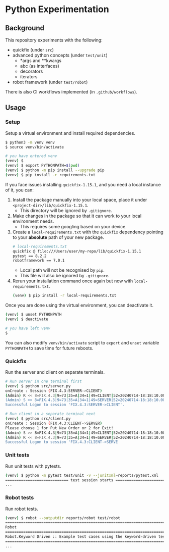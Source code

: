 # Python Experimentation

## Background

This repository experiments with the following:
- quickfix (under `src`)
- advanced python concepts (under `test/unit`)
  - *args and **kwargs
  - abc (as interfaces)
  - decorators
  - iterators
- robot framework (under `test/robot`)

There is also CI workflows implemented (in `.github/workflows`).

## Usage

### Setup

Setup a virtual environment and install required dependencies.

```bash
$ python3 -m venv venv
$ source venv/bin/activate

# you have entered venv
(venv) $
(venv) $ export PYTHONPATH=$(pwd)
(venv) $ python -m pip install --upgrade pip
(venv) $ pip install -r requirements.txt
```

If you face issues installing `quickfix-1.15.1`, and you need a local instance of it, you can:
1. Install the package manually into your local space, place it under `<project-dir>/lib/quickfix-1.15.1`.
   - This directory will be ignored by `.gitignore`.
2. Make changes in the package so that it can work to your local environment needs.
   - This requires some googling based on your device.
3. Create a `local-requirements.txt` with the `quickfix` dependency pointing to your **absolute** path of your new package.
   ```bash
   # local-requirements.txt
   quickfix @ file:///Users/user/my-repo/lib/quickfix-1.15.1
   pytest == 8.2.2
   robotframework == 7.0.1
   ```
   - Local path will not be recognised by `pip`.
   - This file will also be ignored by `.gitignore`.
4. Rerun your installation command once again but now with `local-requirements.txt`.
   ```bash
   (venv) $ pip install -r local-requirements.txt
   ```

Once you are done using the virtual environment, you can deactivate it.

```bash
(venv) $ unset PYTHONPATH
(venv) $ deactivate

# you have left venv
$
```

You can also modify `venv/bin/activate` script to `export` and `unset` variable `PYTHONPATH` to save time for future reboots.

### Quickfix

Run the server and client on separate terminals.

```bash
# Run server in one terminal first
(venv) $ python src/server.py
onCreate : Session (FIX.4.3:SERVER->CLIENT)
(Admin) R << 8=FIX.4.3|9=73|35=A|34=1|49=CLIENT|52=20240714-18:18:10.000|56=SERVER|98=0|108=30|141=Y|10=185|
(Admin) S >> 8=FIX.4.3|9=73|35=A|34=1|49=SERVER|52=20240714-18:18:10.000|56=CLIENT|98=0|108=30|141=Y|10=185|
Successful Logon to session 'FIX.4.3:SERVER->CLIENT'.
```

```bash
# Run client in a separate terminal next
(venv) $ python src/client.py
onCreate : Session (FIX.4.3:CLIENT->SERVER)
Please choose 1 for Put New Order or 2 for Exit!
(Admin) S >> 8=FIX.4.3|9=73|35=A|34=1|49=CLIENT|52=20240714-18:18:10.000|56=SERVER|98=0|108=30|141=Y|10=185|
(Admin) R << 8=FIX.4.3|9=73|35=A|34=1|49=SERVER|52=20240714-18:18:10.000|56=CLIENT|98=0|108=30|141=Y|10=185|
Successful Logon to session 'FIX.4.3:CLIENT->SERVE
```

### Unit tests

Run unit tests with pytests.

```bash
(venv) $ python -m pytest test/unit -v --junitxml=reports/pytest.xml
============================ test session starts =============================
...
```

### Robot tests

Run robot tests.

```bash
(venv) $ robot --outputdir reports/robot test/robot
==============================================================================
Robot                                                                         
==============================================================================
Robot.Keyword Driven :: Example test cases using the keyword-driven testing...
==============================================================================
...
```
